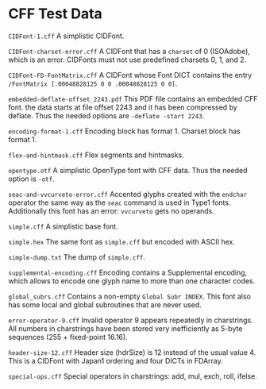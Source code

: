 # CFF Test Data

`CIDFont-1.cff`
A simplistic CIDFont.

`CIDFont-charset-error.cff`
A CIDFont that has a `charset` of 0 (ISOAdobe), which is an error. CIDFonts must not use predefined charsets 0, 1, and 2.

`CIDFont-FD-FontMatrix.cff`
A CIDFont whose Font DICT contains the entry `/FontMatrix [.00048828125 0 0 .00048828125 0 0]`.

`embedded-deflate-offset_2243.pdf`
This PDF file contains an embedded CFF font. the data starts at file offset 2243 and it has been compressed by deflate. Thus the needed options are `-deflate -start 2243`.

`encoding-format-1.cff`
Encoding block has format 1. Charset block has format 1.

`flex-and-hintmask.cff`
Flex segments and hintmasks.

`opentype.otf`
A simplistic OpenType font with CFF data. Thus the needed option is `-otf`.

`seac-and-vvcurveto-error.cff`
Accented glyphs created with the `endchar` operator the same way as the `seac` command is used in Type1 fonts. Additionally this font has an error: `vvcurveto` gets no operands.

`simple.cff`
A simplistic base font.

`simple.hex`
The same font as `simple.cff` but encoded with ASCII hex.

`simple-dump.txt`
The dump of `simple.cff`.

`supplemental-encoding.cff`
Encoding contains a Supplemental encoding, which allows to encode one glyph name to more than one character codes.

`global_subrs.cff`
Contains a non-empty `Global Subr INDEX`. This font also has some local and global subroutines that are never used.

`error-operator-9.cff`
Invalid operator 9 appears repeatedly in charstrings. All numbers in charstrings have been stored very inefficiently as 5-byte sequences (255 + fixed-point 16.16).

`header-size-12.cff`
Header size (hdrSize) is 12 instead of the usual value 4. This is a CIDFont with Japan1 ordering and four DICTs in FDArray.

`special-ops.cff`
Special operators in charstrings: add, mul, exch, roll, ifelse.
